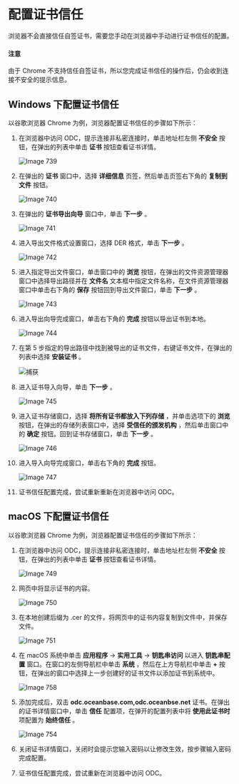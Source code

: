 配置证书信任 
===========================

浏览器不会直接信任自签证书，需要您手动在浏览器中手动进行证书信任的配置。

<main id="notice" type='notice'>
   <h4>注意</h4>
   <p>由于 Chrome 不支持信任自签证书，所以您完成证书信任的操作后，仍会收到连接不安全的提示信息。</p>
</main>

Windows 下配置证书信任 
------------------------------------

以谷歌浏览器 Chrome 为例，浏览器配置证书信任的步骤如下所示：

1. 在浏览器中访问 ODC，提示连接非私密连接时，单击地址栏左侧 **不安全** 按钮，在弹出的列表中单击 **证书** 按钮查看证书详情。

   ![Image 739](https://help-static-aliyun-doc.aliyuncs.com/assets/img/zh-CN/8556004261/p284267.png)

2. 在弹出的 **证书** 窗口中，选择 **详细信息** 页签，然后单击页签右下角的 **复制到文件** 按钮。

   ![Image 740](https://help-static-aliyun-doc.aliyuncs.com/assets/img/zh-CN/8556004261/p284350.png)

3. 在弹出的 **证书导出向导** 窗口中，单击 **下一步** 。

   ![Image 741](https://help-static-aliyun-doc.aliyuncs.com/assets/img/zh-CN/8556004261/p284352.png)

4. 进入导出文件格式设置窗口，选择 DER 格式，单击 **下一步** 。

   ![Image 742](https://help-static-aliyun-doc.aliyuncs.com/assets/img/zh-CN/8556004261/p284355.png)

5. 进入指定导出文件窗口，单击窗口中的 **浏览** 按钮，在弹出的文件资源管理器窗口中选择导出路径并在 **文件名** 文本框中指定文件名称，在文件资源管理器窗口中单击右下角的 **保存** 按钮回到导出文件窗口，单击 **下一步** 。

   ![Image 743](https://help-static-aliyun-doc.aliyuncs.com/assets/img/zh-CN/8556004261/p284395.png)

6. 进入导出向导完成窗口，单击右下角的 **完成** 按钮以导出证书到本地。

   ![Image 744](https://help-static-aliyun-doc.aliyuncs.com/assets/img/zh-CN/8556004261/p284396.png)

7. 在第 5 步指定的导出路径中找到被导出的证书文件，右键证书文件，在弹出的列表中选择 **安装证书** 。

   ![捕获](https://help-static-aliyun-doc.aliyuncs.com/assets/img/zh-CN/8556004261/p284397.png)

8. 进入证书导入向导，单击 **下一步** 。

   ![Image 745](https://help-static-aliyun-doc.aliyuncs.com/assets/img/zh-CN/8556004261/p284403.png)

9. 进入证书存储窗口，选择 **将所有证书都放入下列存储** ，并单击选项下的 **浏览** 按钮，在弹出的存储列表窗口中，选择 **受信任的颁发机构** ，然后单击窗口中的 **确定** 按钮。回到证书存储窗口，单击 **下一步** 。

   ![Image 746](https://help-static-aliyun-doc.aliyuncs.com/assets/img/zh-CN/9556004261/p284409.png)

10. 进入导入向导完成窗口，单击右下角的 **完成** 按钮。

    ![Image 747](https://help-static-aliyun-doc.aliyuncs.com/assets/img/zh-CN/9556004261/p284413.png)

11. 证书信任配置完成，尝试重新重新在浏览器中访问 ODC。

macOS 下配置证书信任 
----------------------------------

以谷歌浏览器 Chrome 为例，浏览器配置证书信任的步骤如下所示：

1. 在浏览器中访问 ODC，提示连接非私密连接时，单击地址栏左侧 **不安全** 按钮，在弹出的列表中单击 **证书** 按钮查看证书详情。

   ![Image 749](https://help-static-aliyun-doc.aliyuncs.com/assets/img/zh-CN/9556004261/p284535.png)

2. 网页中将显示证书的内容。

   ![Image 750](https://help-static-aliyun-doc.aliyuncs.com/assets/img/zh-CN/9556004261/p284536.png)

3. 在本地创建后缀为 .cer 的文件，将网页中的证书内容复制到文件中，并保存文件。

   ![Image 751](https://help-static-aliyun-doc.aliyuncs.com/assets/img/zh-CN/9556004261/p284516.png)

4. 在 macOS 系统中单击 **应用程序** -\> **实用工具** -\> **钥匙串访问** 以进入 **钥匙串配置** 窗口。在窗口的左侧导航栏中单击 **系统** ，然后在上方导航栏中单击 **+** 按钮，在弹出的窗口中选择上一步创建好的证书文件以添加证书到系统中。

   ![Image 758](https://help-static-aliyun-doc.aliyuncs.com/assets/img/zh-CN/9556004261/p284534.png)

5. 添加完成后，双击 **odc.oceanbase.com,odc.oceanbse.net** 证书。在弹出的证书详情窗口中，单击 **信任** 配置项，在弹开的配置列表中将 **使用此证书时** 项配置为 **始终信任** 。

   ![Image 754](https://help-static-aliyun-doc.aliyuncs.com/assets/img/zh-CN/9556004261/p284487.png)

6. 关闭证书详情窗口，关闭时会提示您输入密码以让修改生效，按步骤输入密码完成配置。

7. 证书信任配置完成，尝试重新在浏览器中访问 ODC。

   



